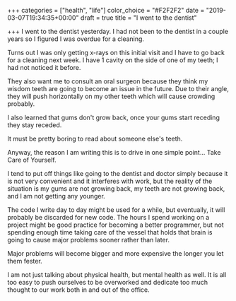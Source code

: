 +++
categories = ["health", "life"]
color_choice = "#F2F2F2"
date = "2019-03-07T19:34:35+00:00"
draft = true
title = "I went to the dentist"

+++
I went to the dentist yesterday. I had not been to the dentist in a couple years so I figured I was overdue for a cleaning. 

Turns out I was only getting x-rays on this initial visit and I have to go back for a cleaning next week. I have 1 cavity on the side of one of my teeth; I had not noticed it before.

They also want me to consult an oral surgeon because they think my wisdom teeth are going to become an issue in the future. Due to their angle, they will push horizontally on my other teeth which will cause crowding probably.

I also learned that gums don't grow back, once your gums start receding they stay receded.

It must be pretty boring to read about someone else's teeth.

Anyway, the reason I am writing this is to drive in one simple point... Take Care of Yourself.

I tend to put off things like going to the dentist and doctor simply because it is not very convenient and it interferes with work, but the reality of the situation is my gums are not growing back, my teeth are not growing back, and I am not getting any younger.

The code I write day to day might be used for a while, but eventually, it will probably be discarded for new code. The hours I spend working on a project might be good practice for becoming a better programmer, but not spending enough time taking care of the vessel that holds that brain is going to cause major problems sooner rather than later.

Major problems will become bigger and more expensive the longer you let them fester.

I am not just talking about physical health, but mental health as well. It is all too easy to push ourselves to be overworked and dedicate too much thought to our work both in and out of the office.